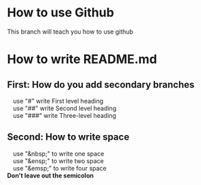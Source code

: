 # How to use Github
This branch will teach you how to use github

# How to write README.md
## <b>First:</b> How do you add secondary branches<br>
&emsp;use "#" write First level heading<br>
&emsp;use "##" write Second level heading<br>
&emsp;use "###" write Three-level heading<br>

## <b>Second:</b> How to write space<br>
&emsp;use "\&nbsp;" to write one space<br>
&emsp;use "\&ensp;" to write two space<br>
&emsp;use "\&emsp;" to write four space<br>
<b>Don't leave out the semicolon</b><br>
